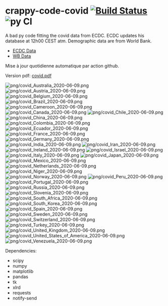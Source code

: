# crappy-code-covid [![Build Status](https://cloud.drone.io/api/badges/a-lemonnier/crappy-code-covid/status.svg)](https://cloud.drone.io/a-lemonnier/crappy-code-covid) ![py CI](https://github.com/a-lemonnier/crappy-code-covid/workflows/py%20CI/badge.svg)
 
A bad py code fitting the covid data from ECDC. ECDC updates his database at 12h00 CEST atm. Demographic data are from World Bank.
 
- [ECDC Data](https://www.ecdc.europa.eu/en/publications-data/download-todays-data-geographic-distribution-covid-19-cases-worldwide)
- [WB Data](https://data.worldbank.org/indicator/sp.pop.totl)
 
 
Mise à jour quotidienne automatique par action github.
 
Version pdf: [covid.pdf](https://github.com/a-lemonnier/crappy-code-covid/raw/master/covid.pdf)
 
![png/covid_Australia_2020-06-09.png](png/covid_Australia_2020-06-09.png)
![png/covid_Austria_2020-06-09.png](png/covid_Austria_2020-06-09.png)
![png/covid_Belgium_2020-06-09.png](png/covid_Belgium_2020-06-09.png)
![png/covid_Brazil_2020-06-09.png](png/covid_Brazil_2020-06-09.png)
![png/covid_Cameroon_2020-06-09.png](png/covid_Cameroon_2020-06-09.png)
![png/covid_Canada_2020-06-09.png](png/covid_Canada_2020-06-09.png)
![png/covid_Chile_2020-06-09.png](png/covid_Chile_2020-06-09.png)
![png/covid_China_2020-06-09.png](png/covid_China_2020-06-09.png)
![png/covid_Colombia_2020-06-09.png](png/covid_Colombia_2020-06-09.png)
![png/covid_Ecuador_2020-06-09.png](png/covid_Ecuador_2020-06-09.png)
![png/covid_France_2020-06-09.png](png/covid_France_2020-06-09.png)
![png/covid_Germany_2020-06-09.png](png/covid_Germany_2020-06-09.png)
![png/covid_India_2020-06-09.png](png/covid_India_2020-06-09.png)
![png/covid_Iran_2020-06-09.png](png/covid_Iran_2020-06-09.png)
![png/covid_Ireland_2020-06-09.png](png/covid_Ireland_2020-06-09.png)
![png/covid_Israel_2020-06-09.png](png/covid_Israel_2020-06-09.png)
![png/covid_Italy_2020-06-09.png](png/covid_Italy_2020-06-09.png)
![png/covid_Japan_2020-06-09.png](png/covid_Japan_2020-06-09.png)
![png/covid_Mexico_2020-06-09.png](png/covid_Mexico_2020-06-09.png)
![png/covid_Netherlands_2020-06-09.png](png/covid_Netherlands_2020-06-09.png)
![png/covid_Niger_2020-06-09.png](png/covid_Niger_2020-06-09.png)
![png/covid_Norway_2020-06-09.png](png/covid_Norway_2020-06-09.png)
![png/covid_Peru_2020-06-09.png](png/covid_Peru_2020-06-09.png)
![png/covid_Portugal_2020-06-09.png](png/covid_Portugal_2020-06-09.png)
![png/covid_Russia_2020-06-09.png](png/covid_Russia_2020-06-09.png)
![png/covid_Slovenia_2020-06-09.png](png/covid_Slovenia_2020-06-09.png)
![png/covid_South_Africa_2020-06-09.png](png/covid_South_Africa_2020-06-09.png)
![png/covid_South_Korea_2020-06-09.png](png/covid_South_Korea_2020-06-09.png)
![png/covid_Spain_2020-06-09.png](png/covid_Spain_2020-06-09.png)
![png/covid_Sweden_2020-06-09.png](png/covid_Sweden_2020-06-09.png)
![png/covid_Switzerland_2020-06-09.png](png/covid_Switzerland_2020-06-09.png)
![png/covid_Turkey_2020-06-09.png](png/covid_Turkey_2020-06-09.png)
![png/covid_United_Kingdom_2020-06-09.png](png/covid_United_Kingdom_2020-06-09.png)
![png/covid_United_States_of_America_2020-06-09.png](png/covid_United_States_of_America_2020-06-09.png)
![png/covid_Venezuela_2020-06-09.png](png/covid_Venezuela_2020-06-09.png)
 
Dependencies:
- scipy
- numpy
- matplotlib
- pandas
- tk
- xlrd
- requests
- notify-send
